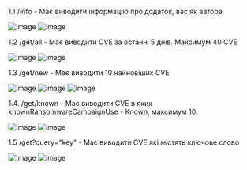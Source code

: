 1.1 /info - Має виводити інформацію про додаток, вас як автора

![image](https://github.com/user-attachments/assets/ba2875d7-299e-4da6-a6e3-96c7466cba59)
![image](https://github.com/user-attachments/assets/8cbdd2cf-c3f0-4e92-b1af-d23fa9fc8518)

1.2 /get/all - Має виводити CVE за останні 5 днів. Максимум 40 CVE

![image](https://github.com/user-attachments/assets/ca408108-18fc-47b4-8041-a66a23f2e10c)
![image](https://github.com/user-attachments/assets/1af3ee30-ee2a-4e98-b4ec-0e51292b55d7)


1.3 /get/new - Має виводити 10 найновіших CVE

![image](https://github.com/user-attachments/assets/d5044f8c-7cf9-48f6-9ad6-aaeaa430e417)
![image](https://github.com/user-attachments/assets/6518f7e1-630c-4a2d-95c5-890d4740738d)
![image](https://github.com/user-attachments/assets/13cc2dd1-b395-45df-add4-594cf8f122e7)


1.4. /get/known - Має виводити CVE в яких knownRansomwareCampaignUse - Known, максимум 10.

![image](https://github.com/user-attachments/assets/534721b7-f156-4e5c-bf42-87d8be8acb81)
![image](https://github.com/user-attachments/assets/fe8e2c12-6fe6-4974-9f06-52340490d096)


1.5 /get?query="key" - Має виводити CVE які містять ключове слово

![image](https://github.com/user-attachments/assets/5890f7b4-051c-4bb1-ad61-61cda86b1c31)
![image](https://github.com/user-attachments/assets/711407d9-0fe0-476f-8482-b6657bc83a37)
